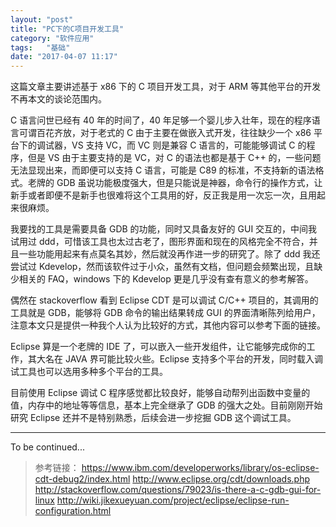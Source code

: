 ```yaml
---
layout: "post"
title: "PC下的C项目开发工具"
category: "软件应用"
tags:   "基础"
date: "2017-04-07 11:17"
---
```


这篇文章主要讲述基于 x86 下的 C 项目开发工具，对于 ARM 等其他平台的开发不再本文的谈论范围内。

C 语言问世已经有 40 年的时间了，40 年足够一个婴儿步入壮年，现在的程序语言可谓百花齐放，对于老式的 C 由于主要在做嵌入式开发，往往缺少一个 x86 平台下的调试器，VS 支持 VC，而 VC 则是兼容 C 语言的，可能能够调试 C 的程序，但是 VS 由于主要支持的是 VC，对 C 的语法也都是基于 C++ 的，一些问题无法显现出来，而即便可以支持 C 语言，可能是 C89 的标准，不支持新的语法格式。老牌的 GDB 虽说功能极度强大，但是只能说是神器，命令行的操作方式，让新手或者即便不是新手也很难将这个工具用的好，反正我是用一次忘一次，且用起来很麻烦。

<!-- more -->

我要找的工具是需要具备 GDB 的功能，同时又具备友好的 GUI 交互的，中间我试用过 ddd，可惜该工具也太过古老了，图形界面和现在的风格完全不符合，并且一些功能用起来有点莫名其妙，然后就没再作进一步的研究了。除了 ddd 我还尝试过 Kdevelop，然而该软件过于小众，虽然有文档，但问题会频繁出现，且缺少相关的 FAQ，windows 下的 Kdevelop 更是几乎没有查有意义的参考解答。

偶然在 stackoverflow 看到 Eclipse CDT 是可以调试 C/C++ 项目的，其调用的工具就是 GDB，能够将 GDB 命令的输出结果转成 GUI 的界面清晰陈列给用户，注意本文只是提供一种我个人认为比较好的方式，其他内容可以参考下面的链接。

Eclipse 算是一个老牌的 IDE 了，可以嵌入一些开发组件，让它能够完成你的工作，其大名在 JAVA 界可能比较火些。Eclipse 支持多个平台的开发，同时载入调试工具也可以选用多种多个平台的工具。

目前使用 Eclipse 调试 C 程序感觉都比较良好，能够自动帮列出函数中变量的值，内存中的地址等等信息，基本上完全继承了 GDB 的强大之处。目前刚刚开始研究 Eclipse 还并不是特别熟悉，后续会进一步挖掘 GDB 这个调试工具。

***

To be continued...


> 参考链接：
> https://www.ibm.com/developerworks/library/os-eclipse-cdt-debug2/index.html
> http://www.eclipse.org/cdt/downloads.php
> http://stackoverflow.com/questions/79023/is-there-a-c-gdb-gui-for-linux
> http://wiki.jikexueyuan.com/project/eclipse/eclipse-run-configuration.html

